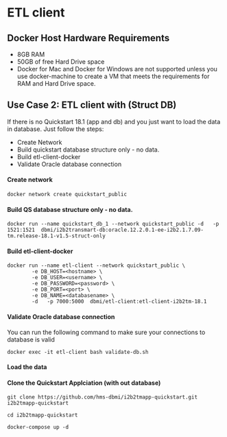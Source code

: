 
# ETL client

## Docker Host Hardware Requirements

* 8GB RAM
* 50GB of free Hard Drive space
* Docker for Mac and Docker for Windows are not supported unless you use docker-machine to create a VM that meets the requirements for RAM and Hard Drive space.

## Use Case 2: ETL client with (Struct DB)

If there is no Quickstart 18.1 (app and db) and you just want to load the data in database. Just follow the steps:
* Create Network
* Build quickstart database structure only - no data.
* Build etl-client-docker
* Validate Oracle database connection 

#### Create network
```
docker network create quickstart_public
```

#### Build QS database structure only - no data.
```
docker run --name quickstart_db_1 --network quickstart_public -d   -p 1521:1521  dbmi/i2b2transmart-db:oracle.12.2.0.1-ee-i2b2.1.7.09-tm.release-18.1-v1.5-struct-only 
```

#### Build etl-client-docker 
```
docker run --name etl-client --network quickstart_public \
		-e DB_HOST=<hostname> \
		-e DB_USER=<username> \
		-e DB_PASSWORD=<password> \
		-e DB_PORT=<port> \
		-e DB_NAME=<databasename> \
		-d   -p 7000:5000  dbmi/etl-client:etl-client-i2b2tm-18.1 

```

#### Validate Oracle database connection
You can run the following command to make sure your connections to database is valid 
```
docker exec -it etl-client bash validate-db.sh 
```

#### Load the data

#### Clone the Quickstart Applciation (with out database)

```
git clone https://github.com/hms-dbmi/i2b2tmapp-quickstart.git  i2b2tmapp-quickstart

cd i2b2tmapp-quickstart

docker-compose up -d

```
